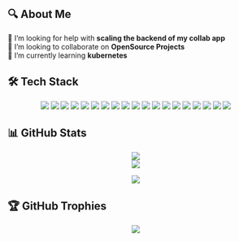 ## 🔍 About Me  
🤝 I’m looking for help with **scaling the backend of my collab app**  
👯 I’m looking to collaborate on **OpenSource Projects**  
🌱 I’m currently learning **kubernetes**  


## 🛠️ Tech Stack

<p align="center">
  <img src="https://img.shields.io/badge/Java-%23ED8B00.svg?style=for-the-badge&logo=openjdk&logoColor=white" />
  <img src="https://img.shields.io/badge/Python-3670A0?style=for-the-badge&logo=python&logoColor=white" />
  <img src="https://img.shields.io/badge/C++-00599C?style=for-the-badge&logo=cplusplus&logoColor=white" />
  <img src="https://img.shields.io/badge/Django-092E20.svg?style=for-the-badge&logo=django&logoColor=white" />
  <img src="https://img.shields.io/badge/Flask-black?style=for-the-badge&logo=flask&logoColor=white" />
  <img src="https://img.shields.io/badge/MySQL-005C84?style=for-the-badge&logo=mysql&logoColor=white" />
  <img src="https://img.shields.io/badge/PostgreSQL-336791?style=for-the-badge&logo=postgresql&logoColor=white" />
  <img src="https://img.shields.io/badge/SQLite-003B57?style=for-the-badge&logo=sqlite&logoColor=white" />
  <img src="https://img.shields.io/badge/REST%20API-1E90FF?style=for-the-badge" />
  <img src="https://img.shields.io/badge/Git-F05032?style=for-the-badge&logo=git&logoColor=white" />
  <img src="https://img.shields.io/badge/GitHub-181717?style=for-the-badge&logo=github&logoColor=white" />
  <img src="https://img.shields.io/badge/Postman-FF6C37?style=for-the-badge&logo=postman&logoColor=white" />
  <img src="https://img.shields.io/badge/Vercel-000000?style=for-the-badge&logo=vercel&logoColor=white" />
  <img src="https://img.shields.io/badge/Numpy-013243?style=for-the-badge&logo=numpy&logoColor=white" />
  <img src="https://img.shields.io/badge/Pandas-150458?style=for-the-badge&logo=pandas&logoColor=white" />
  <img src="https://img.shields.io/badge/Matplotlib-0066A1?style=for-the-badge&logo=plotly&logoColor=white" />
  <img src="https://img.shields.io/badge/Generative%20AI-8A2BE2?style=for-the-badge&logo=openai&logoColor=white" />
  <img src="https://img.shields.io/badge/Bash-4EAA25?style=for-the-badge&logo=gnu-bash&logoColor=white" />
  <img src="https://img.shields.io/badge/Linux-FCC624?style=for-the-badge&logo=linux&logoColor=black" />
</p>




## 📊 GitHub Stats
<p align="center">
  <img src="https://github-readme-stats.vercel.app/api?username=Abhixyz8172&show_icons=true&theme=tokyonight&hide_border=true" />
  <br />
  <img src="https://streak-stats.demolab.com?user=Abhixyz8172&theme=tokyonight&hide_border=true" />
</p>
<p align="center">
  <img src="https://github-readme-stats.vercel.app/api/top-langs/?username=Abhixyz8172&langs_count=6&layout=compact&theme=tokyonight&hide_border=true&custom_title=Most%20Used%20Languages" />
</p>


## 🏆 GitHub Trophies
<p align="center">
  <img src="https://github-profile-trophy.vercel.app/?username=Abhixyz8172&theme=tokyonight&no-frame=true&row=1&column=6" />
</p>
